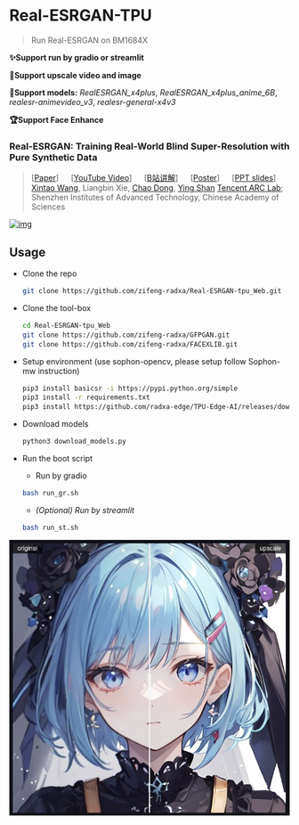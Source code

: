 # Real-ESRGAN-TPU

> Run Real-ESRGAN on BM1684X 
> 
**✨Support run by gradio or streamlit**

**🌟Support upscale video and image**

**🌠Support models:** *RealESRGAN_x4plus*, *RealESRGAN_x4plus_anime_6B*, *realesr-animevideo_v3*, *realesr-general-x4v3* 

**🏆Support Face Enhance**

### Real-ESRGAN: Training Real-World Blind Super-Resolution with Pure Synthetic Data

> [[Paper](https://arxiv.org/abs/2107.10833)]   [[YouTube Video](https://www.youtube.com/watch?v=fxHWoDSSvSc)]   [[B站讲解](https://www.bilibili.com/video/BV1H34y1m7sS/)]   [[Poster](https://xinntao.github.io/projects/RealESRGAN_src/RealESRGAN_poster.pdf)]   [[PPT slides](https://docs.google.com/presentation/d/1QtW6Iy8rm8rGLsJ0Ldti6kP-7Qyzy6XL/edit?usp=sharing&ouid=109799856763657548160&rtpof=true&sd=true)]
> [Xintao Wang](https://xinntao.github.io/), Liangbin Xie, [Chao Dong](https://scholar.google.com.hk/citations?user=OSDCB0UAAAAJ), [Ying Shan](https://scholar.google.com/citations?user=4oXBp9UAAAAJ&hl=en)
> [Tencent ARC Lab](https://arc.tencent.com/en/ai-demos/imgRestore); Shenzhen Institutes of Advanced Technology, Chinese Academy of Sciences

[![img](https://github.com/xinntao/Real-ESRGAN/raw/master/assets/teaser.jpg)](https://github.com/xinntao/Real-ESRGAN/blob/master/assets/teaser.jpg)



## Usage

- Clone the repo

  ```bash
  git clone https://github.com/zifeng-radxa/Real-ESRGAN-tpu_Web.git
  ```
- Clone the tool-box
  ```bash
  cd Real-ESRGAN-tpu_Web
  git clone https://github.com/zifeng-radxa/GFPGAN.git
  git clone https://github.com/zifeng-radxa/FACEXLIB.git
  ```

- Setup environment (use sophon-opencv, please setup follow Sophon-mw instruction)

  ```bash
  pip3 install basicsr -i https://pypi.python.org/simple
  pip3 install -r requirements.txt
  pip3 install https://github.com/radxa-edge/TPU-Edge-AI/releases/download/v0.1.0/tpu_perf-1.2.31-py3-none-manylinux2014_aarch64.whl
  ```
- Download models
  ```bash
  python3 download_models.py
  ```
- Run the boot script
  - Run by gradio
  ```bash
  bash run_gr.sh
  ```
  - *(Optional) Run by streamlit*
  ```bash
  bash run_st.sh
  ```
![upscale_comparison](./asset/upscale_comparison.png)
